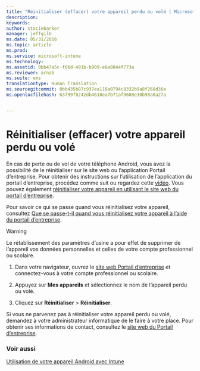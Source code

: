 ```yaml
---
title: "Réinitialiser (effacer) votre appareil perdu ou volé | Microsoft Intune"
description: 
keywords: 
author: staciebarker
manager: jeffgilb
ms.date: 05/31/2016
ms.topic: article
ms.prod: 
ms.service: microsoft-intune
ms.technology: 
ms.assetid: 8bb47a5c-f66d-491b-b909-e6a8844f773a
ms.reviewer: arnab
ms.suite: ems
translationtype: Human Translation
ms.sourcegitcommit: 0bb435b87c937ea118a0794c8332b9a8f268d36e
ms.openlocfilehash: 63799f8242db4618ea7b71af9608e30b98a8a27a


---
```



# Réinitialiser (effacer) votre appareil perdu ou volé

En cas de perte ou de vol de votre téléphone Android, vous avez la possibilité de le réinitialiser sur le site web ou l’application Portail d’entreprise. Pour obtenir des instructions sur l’utilisation de l’application du portail d’entreprise, procédez comme suit ou regardez cette [vidéo](http://aka.ms/ly1x17). Vous pouvez également [réinitialiser votre appareil en utilisant le site web du portail d’entreprise](reset-your-device-cpwebsite.md).

Pour savoir ce qui se passe quand vous réinitialisez votre appareil, consultez [Que se passe-t-il quand vous réinitialisez votre appareil à l’aide du portail d’entreprise](what-happens-if-you-reset-your-device-using-the-company-portal-android.md).

> [!WARNING] 
> Le rétablissement des paramètres d’usine a pour effet de supprimer de l’appareil vos données personnelles et celles de votre compte professionnel ou scolaire.

1.  Dans votre navigateur, ouvrez le [site web Portail d’entreprise](http://portal.manage.microsoft.com) et connectez-vous à votre compte professionnel ou scolaire.

2.  Appuyez sur **Mes appareils** et sélectionnez le nom de l’appareil perdu ou volé.

3.  Cliquez sur **Réinitialiser** &gt; **Réinitialiser**.

Si vous ne parvenez pas à réinitialiser votre appareil perdu ou volé, demandez à votre administrateur informatique de le faire à votre place. Pour obtenir ses informations de contact, consultez le [site web du Portail d’entreprise](http://portal.manage.microsoft.com).

### Voir aussi
[Utilisation de votre appareil Android avec Intune](using-your-android-device-with-intune.md)




<!--HONumber=Jun16_HO4-->


